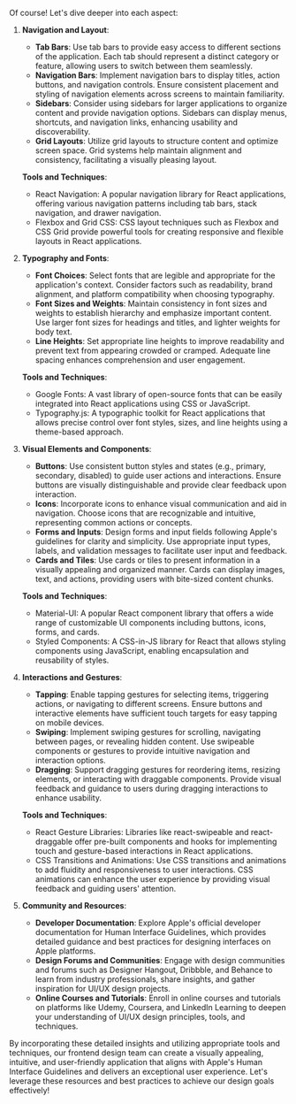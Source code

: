 Of course! Let's dive deeper into each aspect:

1. **Navigation and Layout**:
   - **Tab Bars**: Use tab bars to provide easy access to different sections of the application. Each tab should represent a distinct category or feature, allowing users to switch between them seamlessly.
   - **Navigation Bars**: Implement navigation bars to display titles, action buttons, and navigation controls. Ensure consistent placement and styling of navigation elements across screens to maintain familiarity.
   - **Sidebars**: Consider using sidebars for larger applications to organize content and provide navigation options. Sidebars can display menus, shortcuts, and navigation links, enhancing usability and discoverability.
   - **Grid Layouts**: Utilize grid layouts to structure content and optimize screen space. Grid systems help maintain alignment and consistency, facilitating a visually pleasing layout.

   **Tools and Techniques**: 
   - React Navigation: A popular navigation library for React applications, offering various navigation patterns including tab bars, stack navigation, and drawer navigation.
   - Flexbox and Grid CSS: CSS layout techniques such as Flexbox and CSS Grid provide powerful tools for creating responsive and flexible layouts in React applications.

2. **Typography and Fonts**:
   - **Font Choices**: Select fonts that are legible and appropriate for the application's context. Consider factors such as readability, brand alignment, and platform compatibility when choosing typography.
   - **Font Sizes and Weights**: Maintain consistency in font sizes and weights to establish hierarchy and emphasize important content. Use larger font sizes for headings and titles, and lighter weights for body text.
   - **Line Heights**: Set appropriate line heights to improve readability and prevent text from appearing crowded or cramped. Adequate line spacing enhances comprehension and user engagement.

   **Tools and Techniques**:
   - Google Fonts: A vast library of open-source fonts that can be easily integrated into React applications using CSS or JavaScript.
   - Typography.js: A typographic toolkit for React applications that allows precise control over font styles, sizes, and line heights using a theme-based approach.

3. **Visual Elements and Components**:
   - **Buttons**: Use consistent button styles and states (e.g., primary, secondary, disabled) to guide user actions and interactions. Ensure buttons are visually distinguishable and provide clear feedback upon interaction.
   - **Icons**: Incorporate icons to enhance visual communication and aid in navigation. Choose icons that are recognizable and intuitive, representing common actions or concepts.
   - **Forms and Inputs**: Design forms and input fields following Apple's guidelines for clarity and simplicity. Use appropriate input types, labels, and validation messages to facilitate user input and feedback.
   - **Cards and Tiles**: Use cards or tiles to present information in a visually appealing and organized manner. Cards can display images, text, and actions, providing users with bite-sized content chunks.

   **Tools and Techniques**:
   - Material-UI: A popular React component library that offers a wide range of customizable UI components including buttons, icons, forms, and cards.
   - Styled Components: A CSS-in-JS library for React that allows styling components using JavaScript, enabling encapsulation and reusability of styles.

4. **Interactions and Gestures**:
   - **Tapping**: Enable tapping gestures for selecting items, triggering actions, or navigating to different screens. Ensure buttons and interactive elements have sufficient touch targets for easy tapping on mobile devices.
   - **Swiping**: Implement swiping gestures for scrolling, navigating between pages, or revealing hidden content. Use swipeable components or gestures to provide intuitive navigation and interaction options.
   - **Dragging**: Support dragging gestures for reordering items, resizing elements, or interacting with draggable components. Provide visual feedback and guidance to users during dragging interactions to enhance usability.

   **Tools and Techniques**:
   - React Gesture Libraries: Libraries like react-swipeable and react-draggable offer pre-built components and hooks for implementing touch and gesture-based interactions in React applications.
   - CSS Transitions and Animations: Use CSS transitions and animations to add fluidity and responsiveness to user interactions. CSS animations can enhance the user experience by providing visual feedback and guiding users' attention.

5. **Community and Resources**:
   - **Developer Documentation**: Explore Apple's official developer documentation for Human Interface Guidelines, which provides detailed guidance and best practices for designing interfaces on Apple platforms.
   - **Design Forums and Communities**: Engage with design communities and forums such as Designer Hangout, Dribbble, and Behance to learn from industry professionals, share insights, and gather inspiration for UI/UX design projects.
   - **Online Courses and Tutorials**: Enroll in online courses and tutorials on platforms like Udemy, Coursera, and LinkedIn Learning to deepen your understanding of UI/UX design principles, tools, and techniques.

By incorporating these detailed insights and utilizing appropriate tools and techniques, our frontend design team can create a visually appealing, intuitive, and user-friendly application that aligns with Apple's Human Interface Guidelines and delivers an exceptional user experience. Let's leverage these resources and best practices to achieve our design goals effectively!